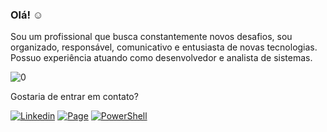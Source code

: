 ### Olá! :relaxed:

Sou um profissional que busca constantemente novos desafios, sou organizado, responsável, comunicativo e entusiasta de novas tecnologias. Possuo experiência atuando como desenvolvedor e analista de sistemas.

![0](https://github-readme-stats.vercel.app/api/top-langs/?username=guiigos&exclude_repo=metodos-uteis&layout=compact&theme=tokyonight)

Gostaria de entrar em contato?

[![Linkedin](https://img.shields.io/badge/-LinkedIn-blue?style=flat-square&logo=Linkedin&logoColor=white&link=https://www.linkedin.com/in/guiigos.alves)](https://www.linkedin.com/in/guiigos.alves) 
[![Page](https://img.shields.io/badge/-guiigos.com-green?style=flat-square&logo=GoogleChrome&logoColor=white&link=https://www.linkedin.com/in/guiigos.alves)](https://www.linkedin.com/in/guiigos.alves) 
[![PowerShell](https://img.shields.io/badge/-$%20npx%20guiigos-red?style=flat-square&logo=PowerShell&logoColor=white&link=https://www.linkedin.com/in/guiigos.alves)](https://www.linkedin.com/in/guiigos.alves)

<!-- -->
